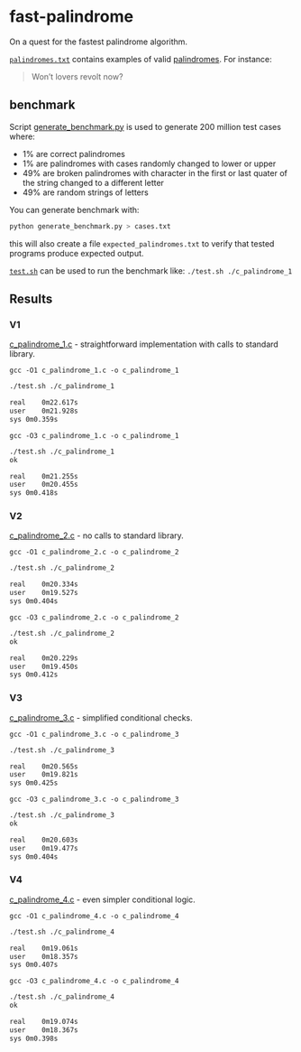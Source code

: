 # fast-palindrome
On a quest for the fastest palindrome algorithm.

[`palindromes.txt`](https://github.com/msztylko/fast-palindrome) contains examples of valid [palindromes](https://en.wikipedia.org/wiki/Palindrome). For instance:
> Won’t lovers revolt now?

## benchmark

Script [generate_benchmark.py](https://github.com/msztylko/fast-palindrome/blob/master/generate_benchmark.py) is used to generate 200 million test cases where:
 - 1% are correct palindromes
 - 1% are palindromes with cases randomly changed to lower or upper
 - 49% are broken palindromes with character in the first or last quater of the string changed to a different letter
 - 49% are random strings of letters

You can generate benchmark with:

```bash
python generate_benchmark.py > cases.txt
```
this will also create a file `expected_palindromes.txt` to verify that tested programs produce expected output.

[`test.sh`](https://github.com/msztylko/fast-palindrome/blob/master/test.sh) can be used to run the benchmark like: `./test.sh ./c_palindrome_1`

## Results

### V1
[c_palindrome_1.c](https://github.com/msztylko/fast-palindrome/blob/master/c_palindrome_1.c) - straightforward implementation with calls to standard library.

`gcc -O1 c_palindrome_1.c -o c_palindrome_1`

```bash
./test.sh ./c_palindrome_1                                                                                      ok

real	0m22.617s
user	0m21.928s
sys	0m0.359s
```

`gcc -O3 c_palindrome_1.c -o c_palindrome_1`

```bash
./test.sh ./c_palindrome_1                                                                                      
ok

real	0m21.255s
user	0m20.455s
sys	0m0.418s
```

### V2
[c_palindrome_2.c](https://github.com/msztylko/fast-palindrome/blob/master/c_palindrome_2.c) - no calls to standard library.

`gcc -O1 c_palindrome_2.c -o c_palindrome_2`

```bash
./test.sh ./c_palindrome_2                                                                                     ok

real	0m20.334s
user	0m19.527s
sys	0m0.404s
```

`gcc -O3 c_palindrome_2.c -o c_palindrome_2`

```bash
./test.sh ./c_palindrome_2                                                                                    
ok

real	0m20.229s
user	0m19.450s
sys	0m0.412s
```

### V3
[c_palindrome_3.c](https://github.com/msztylko/fast-palindrome/blob/master/c_palindrome_3.c) - simplified conditional checks.

`gcc -O1 c_palindrome_3.c -o c_palindrome_3`

```bash
./test.sh ./c_palindrome_3                                                                                     ok

real	0m20.565s
user	0m19.821s
sys	0m0.425s
```

`gcc -O3 c_palindrome_3.c -o c_palindrome_3`

```bash
./test.sh ./c_palindrome_3                                                                                    
ok

real	0m20.603s
user	0m19.477s
sys	0m0.404s
```

### V4

[c_palindrome_4.c](https://github.com/msztylko/fast-palindrome/blob/master/c_palindrome_4.c) - even simpler conditional logic.

`gcc -O1 c_palindrome_4.c -o c_palindrome_4`

```bash
./test.sh ./c_palindrome_4                                                                                     ok

real	0m19.061s
user	0m18.357s
sys	0m0.407s
```

`gcc -O3 c_palindrome_4.c -o c_palindrome_4`

```bash
./test.sh ./c_palindrome_4                                                                                    
ok

real	0m19.074s
user	0m18.367s
sys	0m0.398s
```
